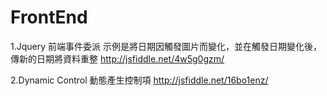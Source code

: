 # FrontEnd


1.Jquery 前端事件委派
示例是將日期因觸發圖片而變化，並在觸發日期變化後，傳新的日期將資料重整
http://jsfiddle.net/4w5g0gzm/


2.Dynamic Control 動態產生控制項
http://jsfiddle.net/16bo1enz/
